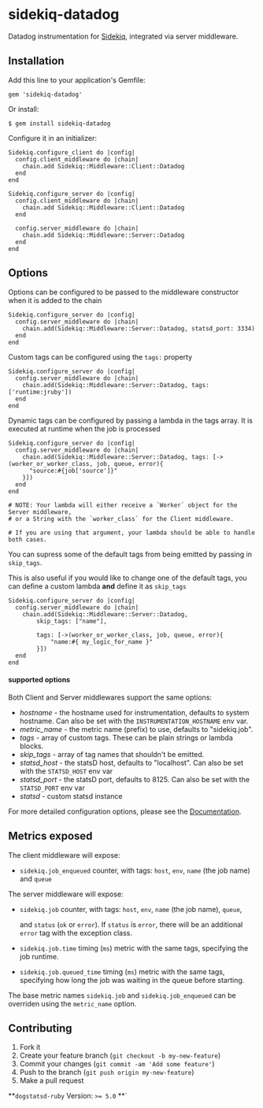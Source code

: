 sidekiq-datadog
=============

Datadog instrumentation for [Sidekiq](https://github.com/mperham/sidekiq), integrated via server middleware.

## Installation

Add this line to your application's Gemfile:

    gem 'sidekiq-datadog'

Or install:

    $ gem install sidekiq-datadog

Configure it in an initializer:

    Sidekiq.configure_client do |config|
      config.client_middleware do |chain|
        chain.add Sidekiq::Middleware::Client::Datadog
      end
    end

    Sidekiq.configure_server do |config|
      config.client_middleware do |chain|
        chain.add Sidekiq::Middleware::Client::Datadog
      end

      config.server_middleware do |chain|
        chain.add Sidekiq::Middleware::Server::Datadog
      end
    end

## Options

Options can be configured to be passed to the middleware constructor when it is added to the
chain

    Sidekiq.configure_server do |config|
      config.server_middleware do |chain|
        chain.add(Sidekiq::Middleware::Server::Datadog, statsd_port: 3334)
      end
    end

Custom tags can be configured using the `tags:` property

    Sidekiq.configure_server do |config|
      config.server_middleware do |chain|
        chain.add(Sidekiq::Middleware::Server::Datadog, tags: ['runtime:jruby'])
      end
    end

Dynamic tags can be configured by passing a lambda in the tags array. It is
executed at runtime when the job is processed

    Sidekiq.configure_server do |config|
      config.server_middleware do |chain|
        chain.add(Sidekiq::Middleware::Server::Datadog, tags: [->(worker_or_worker_class, job, queue, error){
          "source:#{job['source']}"
        }])
      end
    end

    # NOTE: Your lambda will either receive a `Worker` object for the Server middleware,
    # or a String with the `worker_class` for the Client middleware.

    # If you are using that argument, your lambda should be able to handle both cases.

You can supress some of the default tags from being emitted by passing in `skip_tags`.

This is also useful if you would like to change one of the default tags, you can define
a custom lambda **and** define it as `skip_tags`


    Sidekiq.configure_server do |config|
      config.server_middleware do |chain|
        chain.add(Sidekiq::Middleware::Server::Datadog,
            skip_tags: ["name"],

            tags: [->(worker_or_worker_class, job, queue, error){
                "name:#{ my_logic_for_name }"
            }])
      end
    end


#### supported options

Both Client and Server middlewares support the same options:

 - *hostname* - the hostname used for instrumentation, defaults to system hostname. Can also be set with the `INSTRUMENTATION_HOSTNAME` env var.
 - *metric_name* - the metric name (prefix) to use, defaults to "sidekiq.job".
 - *tags* - array of custom tags. These can be plain strings or lambda blocks.
 - *skip_tags* - array of tag names that shouldn't be emitted.
 - *statsd_host* - the statsD host, defaults to "localhost". Can also be set with the `STATSD_HOST` env var
 - *statsd_port* - the statsD port, defaults to 8125. Can also be set with the `STATSD_PORT` env var
 - *statsd* - custom statsd instance

For more detailed configuration options, please see the [Documentation](http://www.rubydoc.info/gems/sidekiq-datadog).

## Metrics exposed

The client middleware will expose:
- `sidekiq.job_enqueued` counter, with tags: `host`, `env`, `name` (the job name) and `queue`

The server middleware will expose:
- `sidekiq.job` counter, with tags: `host`, `env`, `name` (the job name), `queue`,

    and `status` (`ok` or `error`). If `status` is `error`, there will be an additional
    `error` tag with the exception class.
- `sidekiq.job.time` timing (`ms`) metric with the same tags, specifying the job runtime.
- `sidekiq.job.queued_time` timing (`ms`) metric with the same tags, specifying how long
    the job was waiting in the queue before starting.

The base metric names `sidekiq.job` and `sidekiq.job_enqueued` can be overriden using the
`metric_name` option.

## Contributing

1. Fork it
2. Create your feature branch (`git checkout -b my-new-feature`)
3. Commit your changes (`git commit -am 'Add some feature'`)
4. Push to the branch (`git push origin my-new-feature`)
5. Make a pull request


**`dogstatsd-ruby` Version: `>= 5.0` **`
